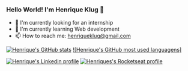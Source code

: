 ### Hello World! I'm Henrique Klug 👋

- 🔭 I'm currently looking for an internship
- 🌱 I'm currently learning Web development
- 📫 How to reach me: henriqueklug@gmail.com

[![Henrique's GitHub stats](https://github-readme-stats.vercel.app/api?username=Hklug001&theme=tokyonight)](https://github.com/anuraghazra/github-readme-stats)
[![Henrique's GitHub most used languagens]](https://github-readme-stats.vercel.app/api/top-langs/?username=Hklug001&layout=compact&theme=tokyonight)

[![Henrique's Linkedin profile](https://img.shields.io/badge/My%20profile-Linkedin-informational)](https://www.linkedin.com/in/henrique-klug)
[![Henriques's Rocketseat profile](https://img.shields.io/badge/My%20profile-Rocketseat-blueviolet)](https://app.rocketseat.com.br/me/henrique-klug-09107)
